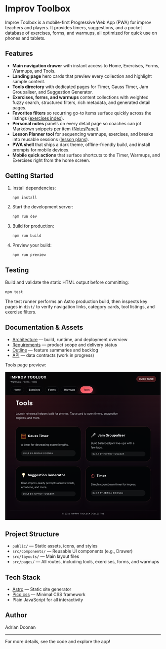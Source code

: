 # Improv Toolbox

Improv Toolbox is a mobile-first Progressive Web App (PWA) for improv teachers and players. It provides timers, suggestions, and a pocket database of exercises, forms, and warmups, all optimized for quick use on phones and tablets.

## Features

- **Main navigation drawer** with instant access to Home, Exercises, Forms, Warmups, and Tools.
- **Landing page** hero cards that preview every collection and highlight sample content.
- **Tools directory** with dedicated pages for Timer, Gauss Timer, Jam Groupaliser, and Suggestion Generator.
- **Exercises, forms, and warmups** content collections with weighted fuzzy search, structured filters, rich metadata, and generated detail pages.
- **Favorites filters** so recurring go-to items surface quickly across the listings ([exercises index](src/pages/exercises/index.astro)).
- **Personal notes** panels on every detail page so coaches can jot Markdown snippets per item ([NotesPanel](src/components/NotesPanel.astro)).
- **Lesson Planner tool** for sequencing warmups, exercises, and breaks into reusable sessions ([lesson plans](src/pages/tools/lesson-plans/index.astro)).
- **PWA shell** that ships a dark theme, offline-friendly build, and install prompts for mobile devices.
- **Mobile quick actions** that surface shortcuts to the Timer, Warmups, and Exercises right from the home screen.

## Getting Started

1. Install dependencies:
   ```sh
   npm install
   ```
2. Start the development server:
   ```sh
   npm run dev
   ```
3. Build for production:
   ```sh
   npm run build
   ```
4. Preview your build:
   ```sh
   npm run preview
   ```

## Testing

Build and validate the static HTML output before committing:

```sh
npm test
```

The test runner performs an Astro production build, then inspects key pages in `dist/` to verify navigation links, category cards, tool listings, and exercise filters.

## Documentation & Assets

- [Architecture](docs/architecture.md) — build, runtime, and deployment overview
- [Requirements](docs/requirements.md) — product scope and delivery status
- [Outline](docs/outline.md) — feature summaries and backlog
- [API](docs/api.md) — data contracts (work in progress)

Tools page preview:

![tools page](docs/images/tools-page.png)

## Project Structure

- `public/` — Static assets, icons, and styles
- `src/components/` — Reusable UI components (e.g., Drawer)
- `src/layouts/` — Main layout files
- `src/pages/` — All routes, including tools, exercises, forms, and warmups

## Tech Stack

- [Astro](https://astro.build/) — Static site generator
- [Pico.css](https://picocss.com/) — Minimal CSS framework
- Plain JavaScript for all interactivity

## Author

Adrian Doonan

---

For more details, see the code and explore the app!
